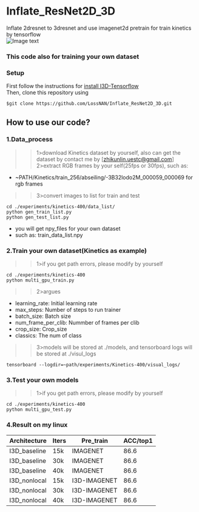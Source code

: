 # Inflate_ResNet2D_3D
Inflate 2dresnet to 3dresnet and use imagenet2d pretrain for train kinetics by tensorflow  
![Image text](https://github.com/LossNAN/Inflate_ResNet2D_3D/tree/master/others/Inflated-resnet.png)
### This code also for training your own dataset
### Setup
First follow the instructions for [install I3D-Tensorflow](https://github.com/LossNAN/I3D-Tensorflow)<br>
Then, clone this repository using<br>
```linux
$git clone https://github.com/LossNAN/Inflate_ResNet2D_3D.git
```
## How to use our code?
### 1.Data_process
>>1>download Kinetics dataset by yourself, also can get the dataset by contact me by [zhikunlin.uestc@gmail.com]<br>
>>2>extract RGB frames by your self(25fps or 30fps), such as:<br>
* ~PATH/Kinetics/train_256/abseiling/-3B32lodo2M_000059_000069 for rgb frames<br>
>>3>convert images to list for train and test<br>
```linux
cd ./experiments/kinetics-400/data_list/
python gen_train_list.py
python gen_test_list.py
```
* you will get npy_files for your own dataset<br>
* such as: train_data_list.npy<br>
### 2.Train your own dataset(Kinetics as example)
>>1>if you get path errors, please modify by yourself
```linux
cd ./experiments/kinetics-400
python multi_gpu_train.py
```
>>2>argues
* learning_rate: Initial learning rate
* max_steps: Number of steps to run trainer
* batch_size: Batch size
* num_frame_per_clib: Nummber of frames per clib
* crop_size: Crop_size
* classics: The num of class
>>3>models will be stored at ./models, and tensorboard logs will be stored at ./visul_logs

```linux
tensorboard --logdir=~path/experiments/Kinetics-400/visual_logs/
```
### 3.Test your own models
>>1>if you get path errors, please modify by yourself
```linux
cd ./experiments/kinetics-400
python multi_gpu_test.py
```
### 4.Result on my linux
  Architecture | Iters | Pre_train | ACC/top1
  ------------- | -------------  | ------------- | -------------
 I3D_baseline  |  15k  | IMAGENET  |86.6
 I3D_baseline  |  30k  | IMAGENET  |86.6
 I3D_baseline  |  40k  | IMAGENET  |86.6
 I3D_nonlocal  |  15k  | I3D-IMAGENET  |86.6
 I3D_nonlocal  |  30k  | I3D-IMAGENET  |86.6
 I3D_nonlocal  |  40k  | I3D-IMAGENET  |86.6